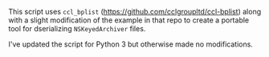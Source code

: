This script uses `ccl_bplist` (https://github.com/cclgroupltd/ccl-bplist) along with a slight modification of the example in that repo to create a portable tool for dserializing `NSKeyedArchiver` files.

I've updated the script for Python 3 but otherwise made no modifications.
